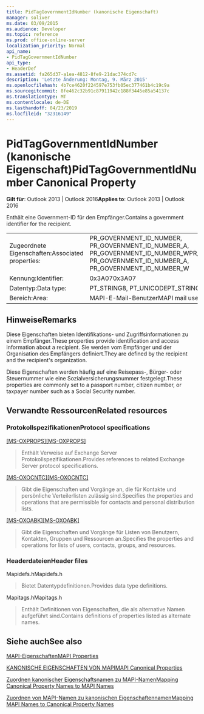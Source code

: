 ```yaml
---
title: PidTagGovernmentIdNumber (kanonische Eigenschaft)
manager: soliver
ms.date: 03/09/2015
ms.audience: Developer
ms.topic: reference
ms.prod: office-online-server
localization_priority: Normal
api_name:
- PidTagGovernmentIdNumber
api_type:
- HeaderDef
ms.assetid: fa265d37-a1ea-4812-8fe9-21dac374cd7c
description: 'Letzte Änderung: Montag, 9. März 2015'
ms.openlocfilehash: 4b7ce4620f224597e753fb05ec377461b4c19c9a
ms.sourcegitcommit: 8fe462c32b91c87911942c188f3445e85a54137c
ms.translationtype: MT
ms.contentlocale: de-DE
ms.lasthandoff: 04/23/2019
ms.locfileid: "32316149"
---
```

# <a name="pidtaggovernmentidnumber-canonical-property"></a><span data-ttu-id="e7f66-103">PidTagGovernmentIdNumber (kanonische Eigenschaft)</span><span class="sxs-lookup"><span data-stu-id="e7f66-103">PidTagGovernmentIdNumber Canonical Property</span></span>

  
  
<span data-ttu-id="e7f66-104">**Gilt für**: Outlook 2013 | Outlook 2016</span><span class="sxs-lookup"><span data-stu-id="e7f66-104">**Applies to**: Outlook 2013 | Outlook 2016</span></span> 
  
<span data-ttu-id="e7f66-105">Enthält eine Government-ID für den Empfänger.</span><span class="sxs-lookup"><span data-stu-id="e7f66-105">Contains a government identifier for the recipient.</span></span> 
  
|||
|:-----|:-----|
|<span data-ttu-id="e7f66-106">Zugeordnete Eigenschaften:</span><span class="sxs-lookup"><span data-stu-id="e7f66-106">Associated properties:</span></span>  <br/> |<span data-ttu-id="e7f66-107">PR_GOVERNMENT_ID_NUMBER, PR_GOVERNMENT_ID_NUMBER_A, PR_GOVERNMENT_ID_NUMBER_W</span><span class="sxs-lookup"><span data-stu-id="e7f66-107">PR_GOVERNMENT_ID_NUMBER, PR_GOVERNMENT_ID_NUMBER_A, PR_GOVERNMENT_ID_NUMBER_W</span></span>  <br/> |
|<span data-ttu-id="e7f66-108">Kennung:</span><span class="sxs-lookup"><span data-stu-id="e7f66-108">Identifier:</span></span>  <br/> |<span data-ttu-id="e7f66-109">0x3A07</span><span class="sxs-lookup"><span data-stu-id="e7f66-109">0x3A07</span></span>  <br/> |
|<span data-ttu-id="e7f66-110">Datentyp:</span><span class="sxs-lookup"><span data-stu-id="e7f66-110">Data type:</span></span>  <br/> |<span data-ttu-id="e7f66-111">PT_STRING8, PT_UNICODE</span><span class="sxs-lookup"><span data-stu-id="e7f66-111">PT_STRING8, PT_UNICODE</span></span>  <br/> |
|<span data-ttu-id="e7f66-112">Bereich:</span><span class="sxs-lookup"><span data-stu-id="e7f66-112">Area:</span></span>  <br/> |<span data-ttu-id="e7f66-113">MAPI-E-Mail-Benutzer</span><span class="sxs-lookup"><span data-stu-id="e7f66-113">MAPI mail user</span></span>  <br/> |
   
## <a name="remarks"></a><span data-ttu-id="e7f66-114">Hinweise</span><span class="sxs-lookup"><span data-stu-id="e7f66-114">Remarks</span></span>

<span data-ttu-id="e7f66-115">Diese Eigenschaften bieten Identifikations- und Zugriffsinformationen zu einem Empfänger.</span><span class="sxs-lookup"><span data-stu-id="e7f66-115">These properties provide identification and access information about a recipient.</span></span> <span data-ttu-id="e7f66-116">Sie werden vom Empfänger und der Organisation des Empfängers definiert.</span><span class="sxs-lookup"><span data-stu-id="e7f66-116">They are defined by the recipient and the recipient's organization.</span></span> 
  
<span data-ttu-id="e7f66-117">Diese Eigenschaften werden häufig auf eine Reisepass-, Bürger- oder Steuernummer wie eine Sozialversicherungsnummer festgelegt.</span><span class="sxs-lookup"><span data-stu-id="e7f66-117">These properties are commonly set to a passport number, citizen number, or taxpayer number such as a Social Security number.</span></span> 
  
## <a name="related-resources"></a><span data-ttu-id="e7f66-118">Verwandte Ressourcen</span><span class="sxs-lookup"><span data-stu-id="e7f66-118">Related resources</span></span>

### <a name="protocol-specifications"></a><span data-ttu-id="e7f66-119">Protokollspezifikationen</span><span class="sxs-lookup"><span data-stu-id="e7f66-119">Protocol specifications</span></span>

<span data-ttu-id="e7f66-120">[[MS-OXPROPS]](https://msdn.microsoft.com/library/f6ab1613-aefe-447d-a49c-18217230b148%28Office.15%29.aspx)</span><span class="sxs-lookup"><span data-stu-id="e7f66-120">[[MS-OXPROPS]](https://msdn.microsoft.com/library/f6ab1613-aefe-447d-a49c-18217230b148%28Office.15%29.aspx)</span></span>
  
> <span data-ttu-id="e7f66-121">Enthält Verweise auf Exchange Server Protokollspezifikationen.</span><span class="sxs-lookup"><span data-stu-id="e7f66-121">Provides references to related Exchange Server protocol specifications.</span></span>
    
<span data-ttu-id="e7f66-122">[[MS-OXOCNTC]](https://msdn.microsoft.com/library/9b636532-9150-4836-9635-9c9b756c9ccf%28Office.15%29.aspx)</span><span class="sxs-lookup"><span data-stu-id="e7f66-122">[[MS-OXOCNTC]](https://msdn.microsoft.com/library/9b636532-9150-4836-9635-9c9b756c9ccf%28Office.15%29.aspx)</span></span>
  
> <span data-ttu-id="e7f66-123">Gibt die Eigenschaften und Vorgänge an, die für Kontakte und persönliche Verteilerlisten zulässig sind.</span><span class="sxs-lookup"><span data-stu-id="e7f66-123">Specifies the properties and operations that are permissible for contacts and personal distribution lists.</span></span>
    
<span data-ttu-id="e7f66-124">[[MS-OXOABK]](https://msdn.microsoft.com/library/f4cf9b4c-9232-4506-9e71-2270de217614%28Office.15%29.aspx)</span><span class="sxs-lookup"><span data-stu-id="e7f66-124">[[MS-OXOABK]](https://msdn.microsoft.com/library/f4cf9b4c-9232-4506-9e71-2270de217614%28Office.15%29.aspx)</span></span>
  
> <span data-ttu-id="e7f66-125">Gibt die Eigenschaften und Vorgänge für Listen von Benutzern, Kontakten, Gruppen und Ressourcen an.</span><span class="sxs-lookup"><span data-stu-id="e7f66-125">Specifies the properties and operations for lists of users, contacts, groups, and resources.</span></span>
    
### <a name="header-files"></a><span data-ttu-id="e7f66-126">Headerdateien</span><span class="sxs-lookup"><span data-stu-id="e7f66-126">Header files</span></span>

<span data-ttu-id="e7f66-127">Mapidefs.h</span><span class="sxs-lookup"><span data-stu-id="e7f66-127">Mapidefs.h</span></span>
  
> <span data-ttu-id="e7f66-128">Bietet Datentypdefinitionen.</span><span class="sxs-lookup"><span data-stu-id="e7f66-128">Provides data type definitions.</span></span>
    
<span data-ttu-id="e7f66-129">Mapitags.h</span><span class="sxs-lookup"><span data-stu-id="e7f66-129">Mapitags.h</span></span>
  
> <span data-ttu-id="e7f66-130">Enthält Definitionen von Eigenschaften, die als alternative Namen aufgeführt sind.</span><span class="sxs-lookup"><span data-stu-id="e7f66-130">Contains definitions of properties listed as alternate names.</span></span>
    
## <a name="see-also"></a><span data-ttu-id="e7f66-131">Siehe auch</span><span class="sxs-lookup"><span data-stu-id="e7f66-131">See also</span></span>



[<span data-ttu-id="e7f66-132">MAPI-Eigenschaften</span><span class="sxs-lookup"><span data-stu-id="e7f66-132">MAPI Properties</span></span>](mapi-properties.md)
  
[<span data-ttu-id="e7f66-133">KANONISCHE EIGENSCHAFTEN VON MAPI</span><span class="sxs-lookup"><span data-stu-id="e7f66-133">MAPI Canonical Properties</span></span>](mapi-canonical-properties.md)
  
[<span data-ttu-id="e7f66-134">Zuordnen kanonischer Eigenschaftsnamen zu MAPI-Namen</span><span class="sxs-lookup"><span data-stu-id="e7f66-134">Mapping Canonical Property Names to MAPI Names</span></span>](mapping-canonical-property-names-to-mapi-names.md)
  
[<span data-ttu-id="e7f66-135">Zuordnen von MAPI-Namen zu kanonischen Eigenschaftennamen</span><span class="sxs-lookup"><span data-stu-id="e7f66-135">Mapping MAPI Names to Canonical Property Names</span></span>](mapping-mapi-names-to-canonical-property-names.md)

